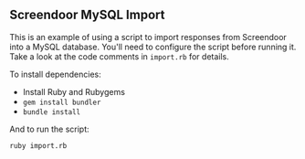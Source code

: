 Screendoor MySQL Import
----

This is an example of using a script to import responses from Screendoor into a MySQL database. You'll need to configure the script before running it. Take a look at the code comments in `import.rb` for details.

To install dependencies:

- Install Ruby and Rubygems
- `gem install bundler`
- `bundle install`

And to run the script:

`ruby import.rb`
